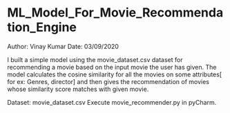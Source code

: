 # ML_Model_For_Movie_Recommendation_Engine

Author: Vinay Kumar
Date: 03/09/2020

I built a simple model using the movie_dataset.csv dataset for recommending a movie based on the input movie the user has given.
The model calculates the cosine similarity for all the movies on some attributes[ for ex: Genres, director] and then gives the recommendation of movies whose similarity score matches with given
movie.

Dataset: movie_dataset.csv
Execute movie_recommender.py in pyCharm.
